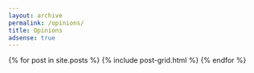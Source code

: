 ```yaml
---
layout: archive
permalink: /opinions/
title: Opinions
adsense: true
---
```


<div class="tiles">
{% for post in site.posts %}
	{% include post-grid.html %}
{% endfor %}
</div><!-- /.tiles -->
